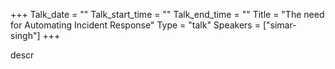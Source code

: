 +++
Talk_date = ""
Talk_start_time = ""
Talk_end_time = ""
Title = "The need for Automating Incident Response"
Type = "talk"
Speakers = ["simar-singh"]
+++

descr
